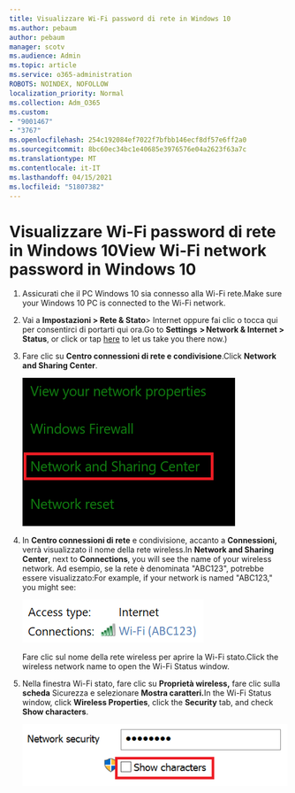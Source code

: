 ```yaml
---
title: Visualizzare Wi-Fi password di rete in Windows 10
ms.author: pebaum
author: pebaum
manager: scotv
ms.audience: Admin
ms.topic: article
ms.service: o365-administration
ROBOTS: NOINDEX, NOFOLLOW
localization_priority: Normal
ms.collection: Adm_O365
ms.custom:
- "9001467"
- "3767"
ms.openlocfilehash: 254c192084ef7022f7bfbb146ecf8df57e6ff2a0
ms.sourcegitcommit: 8bc60ec34bc1e40685e3976576e04a2623f63a7c
ms.translationtype: MT
ms.contentlocale: it-IT
ms.lasthandoff: 04/15/2021
ms.locfileid: "51807382"
---
```

# <a name="view-wi-fi-network-password-in-windows-10"></a><span data-ttu-id="d7431-102">Visualizzare Wi-Fi password di rete in Windows 10</span><span class="sxs-lookup"><span data-stu-id="d7431-102">View Wi-Fi network password in Windows 10</span></span>

1. <span data-ttu-id="d7431-103">Assicurati che il PC Windows 10 sia connesso alla Wi-Fi rete.</span><span class="sxs-lookup"><span data-stu-id="d7431-103">Make sure your Windows 10 PC is connected to the Wi-Fi network.</span></span>

2. <span data-ttu-id="d7431-104">Vai a **Impostazioni > Rete & Stato**> Internet oppure fai [](ms-settings:network?activationSource=GetHelp) clic o tocca qui per consentirci di portarti qui ora.</span><span class="sxs-lookup"><span data-stu-id="d7431-104">Go to **Settings  > Network & Internet  > Status**, or click or tap [here](ms-settings:network?activationSource=GetHelp) to let us take you there now.)</span></span>

3. <span data-ttu-id="d7431-105">Fare clic su **Centro connessioni di rete e condivisione**.</span><span class="sxs-lookup"><span data-stu-id="d7431-105">Click **Network and Sharing Center**.</span></span>

    ![Centro connessioni di rete e condivisione.](media/network-sharing-center.png)

4. <span data-ttu-id="d7431-107">In **Centro connessioni di rete** e condivisione, accanto a **Connessioni,** verrà visualizzato il nome della rete wireless.</span><span class="sxs-lookup"><span data-stu-id="d7431-107">In **Network and Sharing Center**, next to **Connections**, you will see the name of your wireless network.</span></span> <span data-ttu-id="d7431-108">Ad esempio, se la rete è denominata "ABC123", potrebbe essere visualizzato:</span><span class="sxs-lookup"><span data-stu-id="d7431-108">For example, if your network is named "ABC123," you might see:</span></span>

    ![Connessioni di rete.](media/network-connections.png)

    <span data-ttu-id="d7431-110">Fare clic sul nome della rete wireless per aprire la Wi-Fi stato.</span><span class="sxs-lookup"><span data-stu-id="d7431-110">Click the wireless network name to open the Wi-Fi Status window.</span></span> 

5. <span data-ttu-id="d7431-111">Nella finestra Wi-Fi stato, fare clic su **Proprietà wireless,** fare clic sulla **scheda** Sicurezza e selezionare **Mostra caratteri.**</span><span class="sxs-lookup"><span data-stu-id="d7431-111">In the Wi-Fi Status window, click **Wireless Properties**, click the **Security** tab, and check **Show characters**.</span></span>

    ![Mostra Wi-Fi password.](media/show-password-characters.png)

